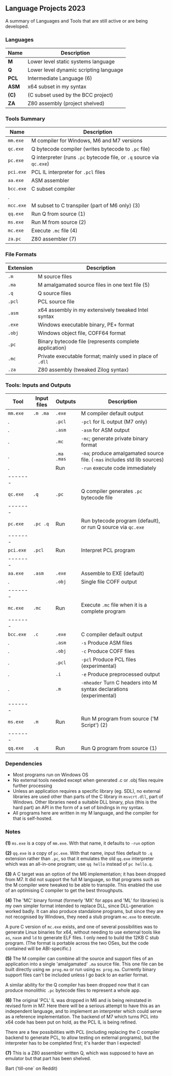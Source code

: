 ## Language Projects 2023

A summary of Languages and Tools that are still active or are being developed.

### Languages

Name | Description
--- | ---
**M** | Lower level static systems language
**Q** | Lower level dynamic scripting language
**PCL** | Intermediate Language (6)
**ASM** | x64 subset in my syntax
**(C)**  | (C subset used by the BCC project)
**ZA** | Z80 assembly (project shelved)

### Tools Summary

Name | Description
--- | ---
`mm.exe` | M compiler for Windows, M6 and M7 versions
`qc.exe` | Q bytecode compiler (writes bytecode to `.pc` file)
`pc.exe` | Q interpreter (runs `.pc` bytecode file, or `.q` source via `qc.exe`)
`pci.exe` | PCL IL interpreter for `.pcl` files
`aa.exe` | ASM assembler
`bcc.exe` | C subset compiler
. |
`mcc.exe` | M subset to C transpiler (part of M6 only) (3)
`qq.exe` | Run Q from source (1)
`ms.exe` | Run M from source (2)
`mc.exe` | Execute `.mc` file (4)
`za.pc` | Z80 assembler (7)

### File Formats

Extension | Description
--- | ---
`.m` | M source files
`.ma` | M amalgamated source files in one text file (5)
`.q`  | Q source files
`.pcl` | PCL source file
`.asm` | x64 assembly in my extensively tweaked Intel syntax
`.exe` | Windows executable binary, PE+ format
`.obj` | Windows object file, COFF64 format
`.pc`  | Binary bytecode file (represents complete application)
`.mc` | Private executable format; mainly used in place of `.dll`
`.za` | Z80 assembly (tweaked Zilog syntax)

### Tools: Inputs and Outputs

Tool | Input files | Outputs  | Description
---| --- | --- | ---
`mm.exe` | `.m .ma`  | `.exe` | M compiler default output
. |             | `.pcl` | `-pcl` for IL output (M7 only)
. |             | `.asm` | `-asm` for ASM output
. |             | `.mc` | `-mc`; generate private binary format
. |             | `.ma .mas`  | `-ma`; produce amalgamated source file. (`-mas` includes std lib sources)
. |             | Run  | `-run` execute code immediately
------- | | 
`qc.exe` | `.q` | `.pc`  | Q compiler generates `.pc` bytecode file
------- | |
`pc.exe` | `.pc .q` | Run | Run bytecode program (default), or run Q source via `qc.exe`
------- | |
`pci.exe` | `.pcl` | Run | Interpret PCL program
------- | |
`aa.exe` | `.asm` | `.exe` | Assemble to EXE (default)
. |               | `.obj` | Single file COFF output
------- | |
`mc.exe` | `.mc`   | Run | Execute `.mc` file when it is a complete program
------- | |
`bcc.exe` | `.c`   | `.exe` | C compiler default output
. |               | `.asm` | `-s` Produce ASM files
. |               | `.obj`  | `-c` Produce COFF files
. |               | `.pcl`  | `-pcl` Produce PCL files (experimental)
. |               | `.i`  | `-e` Produce preprocessed output
. |               | `.m` | `-mheader` Turn C headers into M syntax declarations (experimental)
------- | |
`ms.exe` | `.m`  | Run | Run M program from source ('M Script') (2)
------- | |
`qq.exe` | `.q`    | Run | Run Q program from source (1)

### Dependencies

* Most programs run on Windows OS
* No external tools needed except when generated .c or .obj files require further processing
* Unless an application requires a specific library (eg. SDL), no external libraries are used other than parts of the C library in `msvcrt.dll`, part of Windows. Other libraries need a suitable DLL binary, plus (this is the hard part) an API in the form of a set of bindings in my syntax.
* All programs here are written in my M language, and the compiler for that is self-hosted.


### Notes

**(1)** `ms.exe` is a copy of `mm.exe`. With that name, it defaults to `-run` option

**(2)** `qq.exe` is a copy of `pc.exe`. With that name, input files default to `.q` extension rather than `.pc`, so that it emulates the old `qq.exe` interpreter which was an all-in-one program; use `qq hello` instead of `pc hello.q`.

**(3)** A C target was an option of the M6 implementation; it has been dropped from M7. It did not support the full M language, so that programs such as the M compiler were tweaked to be able to transpile. This enabled the use of an optimising C compiler to get the best throughputs.

**(4)** The 'MC' binary format (formerly 'MX' for apps and 'ML' for libraries) is my own simpler format intended to replace DLL, since DLL-generation worked badly. It can also produce standalone programs, but since they are not recognised by Windows, they need a stub program `mc.exe` to execute.

A pure C version of `mc.exe` exists, and one of several possibilities was to generate Linux binaries for x64, without needing to use external tools like `as`, `nasm` and `ld` to generate ELF files. I only need to build the 12KB C stub program. (The format is portable across the two OSes, but the code contained will be ABI-specific.)
 
 **(5)** The M compiler can combine all the source and support files of an application into a single 'amalgamated' `.ma` source file. This one file can be built directly using `mm prog.ma` or run using `ms prog.ma`. Currently binary support files can't be included unless I go back to an earlier format.
 
A similar ability for the Q compiler has been dropped now that it can produce monolithic `.pc` bytecode files to represent a whole app.
 
 **(6)** The original 'PCL' IL was dropped in M6 and is being reinstated in revised form in M7. Here there will be a serious attempt to have this as an independent language, and to implement an interpreter which could serve as a reference implementation. The backend of M7 which turns PCL into x64 code has been put on hold, as the PCL IL is being refined.
 
There are a few possibilities with PCL (including replacing the C compiler backend to generate PCL, to allow testing on external programs), but the interpreter has to be completed first; it's harder than I expected!

**(7)** This is a Z80 assembler written Q, which was supposed to have an emulator but that part has been shelved.

Bart ('till-one` on Reddit)

